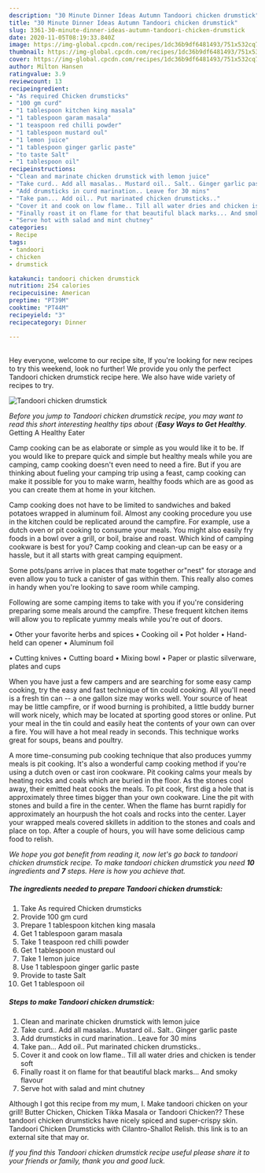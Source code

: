 ```yaml
---
description: "30 Minute Dinner Ideas Autumn Tandoori chicken drumstick"
title: "30 Minute Dinner Ideas Autumn Tandoori chicken drumstick"
slug: 3361-30-minute-dinner-ideas-autumn-tandoori-chicken-drumstick
date: 2020-11-05T08:19:33.840Z
image: https://img-global.cpcdn.com/recipes/1dc36b9df6481493/751x532cq70/tandoori-chicken-drumstick-recipe-main-photo.jpg
thumbnail: https://img-global.cpcdn.com/recipes/1dc36b9df6481493/751x532cq70/tandoori-chicken-drumstick-recipe-main-photo.jpg
cover: https://img-global.cpcdn.com/recipes/1dc36b9df6481493/751x532cq70/tandoori-chicken-drumstick-recipe-main-photo.jpg
author: Milton Hansen
ratingvalue: 3.9
reviewcount: 13
recipeingredient:
- "As required Chicken drumsticks"
- "100 gm curd"
- "1 tablespoon kitchen king masala"
- "1 tablespoon garam masala"
- "1 teaspoon red chilli powder"
- "1 tablespoon mustard oul"
- "1 lemon juice"
- "1 tablespoon ginger garlic paste"
- "to taste Salt"
- "1 tablespoon oil"
recipeinstructions:
- "Clean and marinate chicken drumstick with lemon juice"
- "Take curd.. Add all masalas.. Mustard oil.. Salt.. Ginger garlic paste"
- "Add drumsticks in curd marination.. Leave for 30 mins"
- "Take pan... Add oil.. Put marinated chicken drumsticks.."
- "Cover it and cook on low flame.. Till all water dries and chicken is tender soft"
- "Finally roast it on flame for that beautiful black marks... And smoky flavour"
- "Serve hot with salad and mint chutney"
categories:
- Recipe
tags:
- tandoori
- chicken
- drumstick

katakunci: tandoori chicken drumstick 
nutrition: 254 calories
recipecuisine: American
preptime: "PT39M"
cooktime: "PT44M"
recipeyield: "3"
recipecategory: Dinner

---
```

<br>
Hey everyone, welcome to our recipe site, If you're looking for new recipes to try this weekend, look no further! We provide you only the perfect Tandoori chicken drumstick recipe here. We also have wide variety of recipes to try.
<br>


![Tandoori chicken drumstick](https://img-global.cpcdn.com/recipes/1dc36b9df6481493/751x532cq70/tandoori-chicken-drumstick-recipe-main-photo.jpg)

<i>Before you jump to Tandoori chicken drumstick recipe, you may want to read this short interesting healthy tips about {<strong>Easy Ways to Get Healthy</strong>.</i>
Getting A Healthy Eater

    
Camp cooking can be as elaborate or simple as you would like it to be. If you would like to prepare quick and simple but healthy meals while you are camping, camp cooking doesn't even need to need a fire. But if you are thinking about fueling your camping trip using a feast, camp cooking can make it possible for you to make warm, healthy foods which are as good as you can create them at home in your kitchen.

Camp cooking does not have to be limited to sandwiches and baked potatoes wrapped in aluminum foil.  Almost any cooking procedure you use in the kitchen could be replicated around the campfire. For example, use a dutch oven or pit cooking to consume your meals. You might also easily fry foods in a bowl over a grill, or boil, braise and roast. Which kind of camping cookware is best for you? Camp cooking and clean-up can be easy or a hassle, but it all starts with great camping equipment.

Some pots/pans arrive in places that mate together or"nest" for storage and even allow you to tuck a canister of gas within them. This really also comes in handy when you're looking to save room while camping.

Following are some camping items to take with you if you're considering preparing some meals around the campfire. These frequent kitchen items will allow you to replicate yummy meals while you're out of doors.


• Other your favorite herbs and spices
• Cooking oil
• Pot holder
• Hand-held can opener
• Aluminum foil

• Cutting knives
• Cutting board
• Mixing bowl
• Paper or plastic silverware, plates and cups

When you have just a few campers and are searching for some easy camp cooking, try the easy and fast technique of tin could cooking. All you'll need is a fresh tin can -- a one gallon size may works well. Your source of heat may be little campfire, or if wood burning is prohibited, a little buddy burner will work nicely, which may be located at sporting good stores or online. Put your meal in the tin could and easily heat the contents of your own can over a fire. You will have a hot meal ready in seconds.  This technique works great for soups, beans and poultry.

A more time-consuming pub cooking technique that also produces yummy meals is pit cooking.  It's also a wonderful camp cooking method if you're using a dutch oven or cast iron cookware. Pit cooking calms your meals by heating rocks and coals which are buried in the floor. As the stones cool away, their emitted heat cooks the meals. To pit cook, first dig a hole that is approximately three times bigger than your own cookware. Line the pit with stones and build a fire in the center. When the flame has burnt rapidly for approximately an hourpush the hot coals and rocks into the center. Layer your wrapped meals covered skillets in addition to the stones and coals and place on top. After a couple of hours, you will have some delicious camp food to relish.


<i>We hope you got benefit from reading it, now let's go back to tandoori chicken drumstick recipe. To make tandoori chicken drumstick you need <strong>10</strong> ingredients and <strong>7</strong> steps. Here is how you achieve that.
</i>

##### The ingredients needed to prepare Tandoori chicken drumstick:

1. Take As required Chicken drumsticks
1. Provide 100 gm curd
1. Prepare 1 tablespoon kitchen king masala
1. Get 1 tablespoon garam masala
1. Take 1 teaspoon red chilli powder
1. Get 1 tablespoon mustard oul
1. Take 1 lemon juice
1. Use 1 tablespoon ginger garlic paste
1. Provide to taste Salt
1. Get 1 tablespoon oil


##### Steps to make Tandoori chicken drumstick:

1. Clean and marinate chicken drumstick with lemon juice
1. Take curd.. Add all masalas.. Mustard oil.. Salt.. Ginger garlic paste
1. Add drumsticks in curd marination.. Leave for 30 mins
1. Take pan... Add oil.. Put marinated chicken drumsticks..
1. Cover it and cook on low flame.. Till all water dries and chicken is tender soft
1. Finally roast it on flame for that beautiful black marks... And smoky flavour
1. Serve hot with salad and mint chutney


Although I got this recipe from my mum, I. Make tandoori chicken on your grill! Butter Chicken, Chicken Tikka Masala or Tandoori Chicken?? These tandoori chicken drumsticks have nicely spiced and super-crispy skin. Tandoori Chicken Drumsticks with Cilantro-Shallot Relish. this link is to an external site that may or. 

<i>If you find this Tandoori chicken drumstick recipe useful please share it to your friends or family, thank you and good luck.</i>
